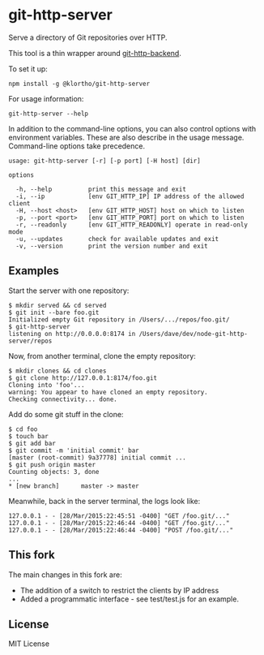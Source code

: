 git-http-server
===============

Serve a directory of Git repositories over HTTP.

This tool is a thin wrapper around
[git-http-backend](https://github.com/substack/git-http-backend).

To set it up:

```
npm install -g @klortho/git-http-server
```

For usage information:

```
git-http-server --help
```

In addition to the command-line options, you can also control options with
environment variables. These are also describe in the usage message. 
Command-line options take precedence.

```
usage: git-http-server [-r] [-p port] [-H host] [dir]

options

  -h, --help          print this message and exit
  -i, --ip            [env GIT_HTTP_IP] IP address of the allowed client
  -H, --host <host>   [env GIT_HTTP_HOST] host on which to listen
  -p, --port <port>   [env GIT_HTTP_PORT] port on which to listen
  -r, --readonly      [env GIT_HTTP_READONLY] operate in read-only mode
  -u, --updates       check for available updates and exit
  -v, --version       print the version number and exit
```


## Examples

Start the server with one repository:

```
$ mkdir served && cd served
$ git init --bare foo.git
Initialized empty Git repository in /Users/.../repos/foo.git/
$ git-http-server
listening on http://0.0.0.0:8174 in /Users/dave/dev/node-git-http-server/repos
```

Now, from another terminal, clone the empty repository:

```
$ mkdir clones && cd clones
$ git clone http://127.0.0.1:8174/foo.git
Cloning into 'foo'...
warning: You appear to have cloned an empty repository.
Checking connectivity... done.
```

Add do some git stuff in the clone:

```
$ cd foo
$ touch bar
$ git add bar
$ git commit -m 'initial commit' bar
[master (root-commit) 9a37778] initial commit ...
$ git push origin master
Counting objects: 3, done
...
* [new branch]      master -> master
```

Meanwhile, back in the server terminal, the logs look like:

```
127.0.0.1 - - [28/Mar/2015:22:45:51 -0400] "GET /foo.git/..."
127.0.0.1 - - [28/Mar/2015:22:46:44 -0400] "GET /foo.git/..."
127.0.0.1 - - [28/Mar/2015:22:46:44 -0400] "POST /foo.git/..."
```

## This fork

The main changes in this fork are:

* The addition of a switch to restrict the clients by IP address
* Added a programmatic interface - see test/test.js for an example.


## License

MIT License
